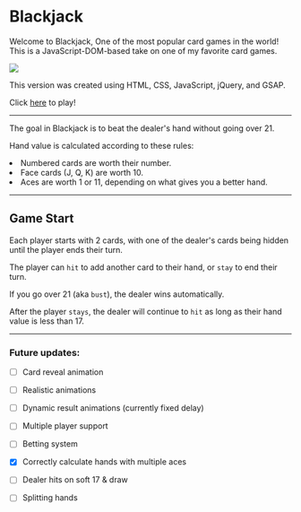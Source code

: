 # Blackjack

Welcome to Blackjack, One of the most popular card games in the world! This is a JavaScript-DOM-based take on one of my favorite card games. 

<img src="https://i.gyazo.com/2c3e697939be6efc3861f913e7038636.png">

This version was created using HTML, CSS, JavaScript, jQuery, and GSAP.

Click <a href='https://mo-shawa.github.io/Blackjack/'>here</a> to play!

---

The goal in Blackjack is to beat the dealer's hand without going over 21. 

Hand value is calculated according to these rules:
<li> Numbered cards are worth their number.
<li> Face cards (J, Q, K) are worth 10.
<li> Aces are worth 1 or 11, depending on what gives you a better hand.


---

## Game Start
Each player starts with 2 cards, with one of the dealer's cards being hidden until the player ends their turn.

The player can `hit` to add another card to their hand, or `stay` to end their turn.

If you go over 21 (aka `bust`), the dealer wins automatically.

After the player `stays`, the dealer will continue to `hit` as long as their hand value is less than 17.

---

### Future updates:

- [ ] Card reveal animation 
- [ ] Realistic animations 
- [ ] Dynamic result animations (currently fixed delay) 
- [ ] Multiple player support
- [ ] Betting system
- [x] Correctly calculate hands with multiple aces
- [ ] Dealer hits on soft 17 & draw
- [ ] Splitting hands


